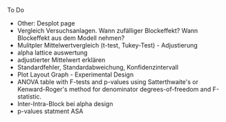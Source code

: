 To Do
* Other: Desplot page
* Vergleich Versuchsanlagen. Wann zufälliger Blockeffekt? Wann Blockeffekt aus dem Modell nehmen?
* Mulitpler Mittelwertvergleich (t-test, Tukey-Test) - Adjustierung
* alpha lattice auswertung
* adjustierter Mittelwert erklären
* Standardfehler, Standardabweichung, Konfidenzintervall
* Plot Layout Graph - Experimental Design
* ANOVA table with F-tests and p-values using Satterthwaite's or Kenward-Roger's method for denominator degrees-of-freedom and F-statistic.
* Inter-Intra-Block bei alpha design
* p-values statment ASA
